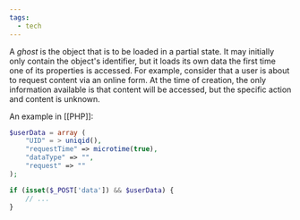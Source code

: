 ```yaml
---
tags:
  - tech
---
```

A _ghost_ is the object that is to be loaded in a partial state.
It may initially only contain the object's identifier, but it loads its own data the first time one of its properties is accessed.
For example, consider that a user is about to request content via an online form.
At the time of creation, the only information available is that content will be accessed, but the specific action and content is unknown.

An example in [[PHP]]:
```php
$userData = array (
    "UID" = > uniqid(),
    "requestTime" => microtime(true),
    "dataType" => "",
    "request" => ""
);

if (isset($_POST['data']) && $userData) {
    // ...
}
```
